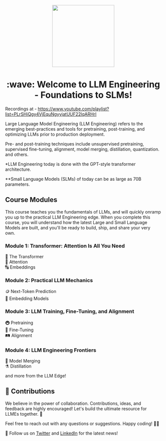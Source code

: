 <p align = "center" draggable=”false” ><img src="https://github.com/AI-Maker-Space/LLM-Dev-101/assets/37101144/d1343317-fa2f-41e1-8af1-1dbb18399719" 
     width="200px"
     height="auto"/>
</p>


<h1 align="center" id="heading">:wave: Welcome to LLM Engineering - Foundations to SLMs!</h1>

Recordings at - https://www.youtube.com/playlist?list=PLrSHiQgy4VjEquNgyyjatUUF22lqARHrI

Large Language Model Engineering (LLM Engineering) refers to the emerging best-practices and tools for pretraining, post-training, and optimizing LLMs prior to production deployment.

Pre- and post-training techniques include unsupervised pretraining, supervised fine-tuning, alignment, model merging, distillation, quantization. and others.

*LLM Engineering today is done with the GPT-style transformer architecture.

**Small Language Models (SLMs) of today can be as large as 70B parameters.

## Course Modules
This course teaches you the fundamentals of LLMs, and will quickly onramp you up to the practical LLM Engineering edge.  When you complete this course, you will understand how the latest Large and Small Language Models are built, and you'll be ready to build, ship, and share your very own.  <br/>
### Module 1: Transformer: Attention Is All You Need
🤖 The Transformer <br/>
🧐 Attention <br/>
🔠 Embeddings <br/>
### Module 2: Practical LLM Mechanics
🪙 Next-Token Prediction <br/>
🔡 Embedding Models <br/>
### Module 3: LLM Training, Fine-Tuning, and Alignment
🚇 Pretraining <br/>
🚉 Fine-Tuning <br/>
🛤️ Alignment <br/>
### Module 4: LLM Engineering Frontiers
🥪 Model Merging <br/>
⚗️ Distillation <br/>

and more from the LLM Edge! <br/>

## 🙏 Contributions

We believe in the power of collaboration. Contributions, ideas, and feedback are highly encouraged! Let's build the ultimate resource for LLMEs together. 🤝

Feel free to reach out with any questions or suggestions. Happy coding! 🚀🔮

👤 Follow us on [Twitter](https://twitter.com/AIMakerspace) and [LinkedIn](https://www.linkedin.com/company/ai-maker-space) for the latest news!
